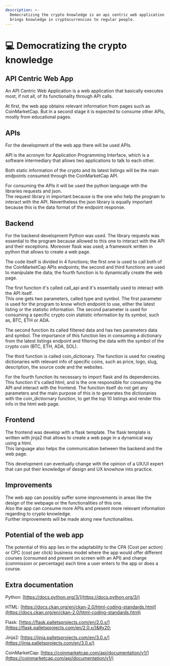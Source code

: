 ```yaml
---
description: >-
  Democratizing the crypto knowledge is an api centric web application that
  brings knowledge in cryptocurrencies to regular people.
---
```


# 💻 Democratizing the crypto knowledge

## API Centric Web App

An API Centric Web Application is a web application that basically executes most, if not all, of its functionality through API calls.

At first, the web app obtains relevant information from pages such as CoinMarketCap. But in a second stage it is expected to consume other APIs, mostly from educational pages.

## APIs

For the development of the web app there will be used APIs.&#x20;

API is the acronym for Application Programming Interface, which is a software intermediary that allows two applications to talk to each other.

Both static information of the crypto and its latest listings will be the main endpoints consumed  through the CoinMarketCap API.&#x20;

For consuming the APIs it will be used the python language with the libraries requests and json. \
The request library in important because is the one who help the program to interact with the API. Nevertheless the json library is equally important because this is the data format of the endpoint response.

## Backend

For the backend development  Python was used. The library requests was essential to the program because allowed to this one to interact with the API and their exceptions. Moreover flask was used; a framework written in python that allows to create a web page.&#x20;

The code itself is divided in 4 functions; the first one is used to call both of the CoinMarketCap APIs endpoints; the second and third functions are used to manipulate the data; the fourth function is to dynamically create the web page.

The first function it's called call\_api and it's essentially used to interact with the API itself. \
This one gets two parameters,  called type and symbol. The first parameter is used for the program to know which endpoint to use, either the latest listing or the statistic information. The second parameter is used for consuming a specific crypto coin statistic information by its symbol, such as, BTC, ETH or ADA. &#x20;

The second function its called filtered data and has two parameters data and symbol. The importance of this function lies in consuming a dictionary from the latest listings endpoint and filtering the data with the symbol of the crypto coin (BTC, ETH, ADA, SOL).

The third function is called coin\_dictionary. The function is used for creating dictionaries with relevant info of specific coins, such as price, logo, slug, description, the source code and the websites.

For the fourth function its necessary to import flask and its dependencies.\
This function it's called html, and is the one responsible for consuming the API and interact with the frontend. The function itself do not get any parameters and the main purpose of this is to generates the dictionaries with the coin\_dictiornary function, to get the top 10 listings and render this info in the html web page.

## Frontend

The frontend was develop with a flask template. The flask template is written with jinja2 that allows to create a web page in a dynamical way using a html.\
This language also helps the communication between the backend and the web page.&#x20;

This development can eventually change with the opinion of a UX/UI expert that can put their knowledge of design and UX knowhow into practice.

## Improvements

The web app can possibly suffer some improvements in areas like the design of the webpage or the functionalities of this one. \
Also the app can consume more APIs and present more relevant information regarding to crypto knowledge.\
Further improvements will be made along new functionalities.

## Potential of the web app

The potential of this app lies in the adaptability to the CPA (Cost per action) or CPC (cost per click) business model where the app would offer different courses (consumed and present on screen with an API) and charge (commission or percentage) each time a user enters to the app or does a course.

## Extra documentation

Python: [https://docs.python.org/3/](https://docs.python.org/3/)

HTML: [https://docs.ckan.org/en/ckan-2.0/html-coding-standards.html](https://docs.ckan.org/en/ckan-2.0/html-coding-standards.html)

Flask: [https://flask.palletsprojects.com/en/2.0.x/](https://flask.palletsprojects.com/en/2.0.x/)&#x20;

Jinja2: [https://jinja.palletsprojects.com/en/3.0.x/](https://jinja.palletsprojects.com/en/3.0.x/)

CoinMarketCap: [https://coinmarketcap.com/api/documentation/v1/](https://coinmarketcap.com/api/documentation/v1/)
